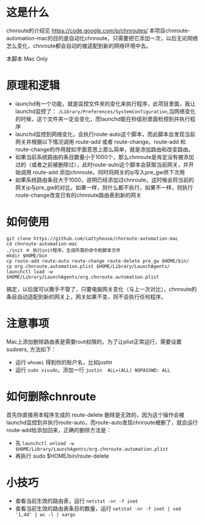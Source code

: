 # 这是什么

chnroute的介绍见 https://code.google.com/p/chnroutes/
本项目chnroute-automation-mac的目的是自动化chnroute，只需要把它添加一次，以后无论网络怎么变化，chnroute都会自动的被适配到新的网络环境中去。

本脚本 Mac Only

# 原理和逻辑

* launchd有一个功能，就是监控文件夹的变化来执行程序，此项目里面，我让launchd监控了： `/Library/Preferences/SystemConfiguration`,当网络变化的时候，这个文件夹一定会变化，而launchd能在秒级别里面检控到并执行程序
* launchd监控到网络变化，会执行route-auto这个脚本，而此脚本会发现当前网关并根据以下情况调用 route-add 或者 route-change。route-add 和 route-change的作用就如字面意思上那么简单，就是添加路由和改变路由。
* 如果当前系统路由的条目数量小于1000个，那么chnroute是肯定没有被添加过的（或者之前被删除过），此时route-auto这个脚本会获取当前网关，并开始调用 route-add 添加chnroute，同时将网关的ip写入pre_gw供下次用
* 如果系统路由条目大于1000，说明已经添加过chnroute，这时候会将当前的网关ip与pre_gw的对比，如果一样，则什么都不执行，如果不一样，则执行route-change改变已有的chnroute路由表到新的网关

# 如何使用

```shell
git clone https://github.com/cattyhouse/chnroute-automation-mac
cd chnroute-automation-mac
./init ＃ 执行init程序，生成所需的命令和脚本文件
mkdir $HOME/bin
cp route-add route-auto route-change route-delete pre_gw $HOME/bin/
cp org.chnroute.automation.plist $HOME/Library/LaunchAgents/
launchctl load -w $HOME/Library/LaunchAgents/org.chnroute.automation.plist
```
搞定，以后就可以撒手不管了，只要电脑网关变化（与上一次对比），chnroute的条目自动适配到新的网关上，网关如果不变，则不会执行任何程序。

# 注意事项

Mac上添加删除路由表是需要root权限的，为了让plist正常运行，需要设置 sudoers, 方法如下：
* 运行 `whoami` 得到你的账户名，比如justin
* 运行 `sudo visudo`，添加一行 `justin  ALL=(ALL) NOPASSWD: ALL`

# 如何删除chnroute

首先你直接用本程序生成的 route-delete 删除是无效的，因为这个操作会被launchd监控到并执行route-auto，而route-auto发现chnroute被删了，就会运行route-add给添加回来，正确的删除方法是：
* 先 `launchctl unload -w $HOME/Library/LaunchAgents/org.chnroute.automation.plist`
* 再执行 sudo $HOME/bin/route-delete

# 小技巧
* 查看当前生效的路由表，运行 `netstat -nr -f inet`
* 查看当前生效的路由表条目的数量，运行 `netstat -nr -f inet | sed '1,4d' | wc -l | xargs`
